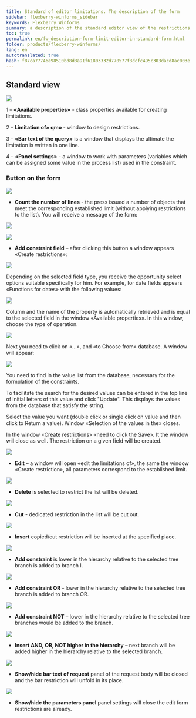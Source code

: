 ```yaml
--- 
title: Standard of editor limitations. The description of the form 
sidebar: flexberry-winforms_sidebar 
keywords: Flexberry Winforms 
summary: a description of the standard editor view of the restrictions with illustrations 
toc: true 
permalink: en/fw_description-form-limit-editor-in-standard-form.html 
folder: products/flexberry-winforms/ 
lang: en 
autotranslated: true 
hash: f87ca77746a98510bd8d3a91f61803332d770577f3dcfc495c303dacd8ac003e 
--- 
```


## Standard view 

![](/images/pages/products/flexberry-winforms/subsystems/limits/limit-editor-form/10.png) 

1 – __«Available properties»__ - class properties available for creating 
limitations. 


2 – __Limitation of» qmo__ - window to 
design restrictions. 


3 – __«Bar text of the query»__ is a window that displays the ultimate 
the limitation is written in one line. 


4 – __«Panel settings»__ - a window to work with parameters 
(variables which can be assigned some value in the process 
list) used in the constraint. 


### Button on the form 

![](/images/pages/products/flexberry-winforms/subsystems/limits/limit-editor-form/27.png) 
- __Count the number of lines__ - the press issued a number of objects that meet the corresponding established limit (without applying restrictions to the list). 
You will receive a message of the form: 

![](/images/pages/products/flexberry-winforms/subsystems/limits/limit-editor-form/11.png) 


![](/images/pages/products/flexberry-winforms/subsystems/limits/limit-editor-form/28.png) 

- __Add constraint field__ – after clicking this button a window appears «Create restrictions»: 


![](/images/pages/products/flexberry-winforms/subsystems/limits/limit-editor-form/12.png) 


Depending on the selected field type, you receive the opportunity 
select options suitable specifically for him. For example, for date fields 
appears «Functions for dates» with the following values: 


![](/images/pages/products/flexberry-winforms/subsystems/limits/limit-editor-form/13.png) 


Column and the name of the property is automatically retrieved and is equal to 
the selected field in the window «Available properties». In this window, choose the type of operation. 


![](/images/pages/products/flexberry-winforms/subsystems/limits/limit-editor-form/42.png) 


Next you need to click on «...», and «to Choose from» database. A window will appear: 


![](/images/pages/products/flexberry-winforms/subsystems/limits/limit-editor-form/14.png) 


You need to find in the value list from the database, necessary for 
the formulation of the constraints. 


To facilitate the search for the desired values can be entered in 
the top line of initial letters of this value and click "Update". This displays the values from the database that satisfy the string. 


Select the value you want (double click or single click on 
value and then click to Return a value). Window «Selection of the values in the» 
closes.


In the window «Create restrictions» «need to click the Save». It 
the window will close as well. The restriction on a given field will be created. 

![](/images/pages/products/flexberry-winforms/subsystems/limits/limit-editor-form/29.png) 

- __Edit__ – a window will open «edit the limitations of», the same 
the window «Create restriction», all parameters correspond to the established limit. 


![](/images/pages/products/flexberry-winforms/subsystems/limits/limit-editor-form/30.png) 
- __Delete__ is selected to restrict the list will be deleted. 


![](/images/pages/products/flexberry-winforms/subsystems/limits/limit-editor-form/31.png) 
- __Cut__ - dedicated restriction in the list will be cut out. 


![](/images/pages/products/flexberry-winforms/subsystems/limits/limit-editor-form/32.png) 
- __Insert__ copied/cut restriction will be inserted at the specified 
place. 


![](/images/pages/products/flexberry-winforms/subsystems/limits/limit-editor-form/33.png) 
- __Add constraint__ is lower in the hierarchy relative to the selected tree branch is added to branch I. 


![](/images/pages/products/flexberry-winforms/subsystems/limits/limit-editor-form/34.png) 
- __Add constraint OR__ - lower in the hierarchy relative to the selected tree branch is added to branch OR. 


![](/images/pages/products/flexberry-winforms/subsystems/limits/limit-editor-form/35.png) 
- __Add constraint NOT__ – lower in the hierarchy relative to the selected tree branches would be added to the branch. 


![](/images/pages/products/flexberry-winforms/subsystems/limits/limit-editor-form/36.png) 
- __Insert AND, OR, NOT higher in the hierarchy__ – next branch will be added higher in the hierarchy relative to the selected branch. 


![](/images/pages/products/flexberry-winforms/subsystems/limits/limit-editor-form/40.png) 
- __Show/hide bar text of request__ panel of the request body will be closed and the bar restriction will unfold in its place. 


![](/images/pages/products/flexberry-winforms/subsystems/limits/limit-editor-form/41.png) 
- __Show/hide the parameters panel__ panel settings will close the edit form restrictions are already.


